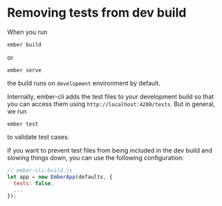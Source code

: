 # Removing tests from dev build

When you run
```
ember build
```

or

```
ember serve
```
the build runs on `development` environment by default.

Internally, ember-cli adds the test files to your development build so that you can access them using `http://localhost:4200/tests`. But in general, we run
```
ember test
```
to validate test cases.

If you want to prevent test files from being included in the dev build and slowing things down, you can use the following configuration:

```javascript
// ember-cli-build.js
let app = new EmberApp(defaults, {
  tests: false,
  ...
});
```
